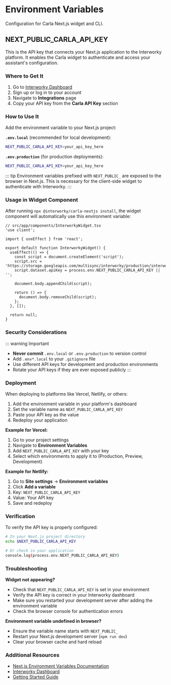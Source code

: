 # Environment Variables

Configuration for Carla Next.js widget and CLI.

## NEXT_PUBLIC_CARLA_API_KEY

This is the API key that connects your Next.js application to the Interworky platform. It enables the Carla widget to authenticate and access your assistant's configuration.

### Where to Get It

1. Go to [Interworky Dashboard](https://interworky.com)
2. Sign up or log in to your account
3. Navigate to **Integrations** page
4. Copy your API key from the **Carla API Key** section

### How to Use It

Add the environment variable to your Next.js project:

**`.env.local`** (recommended for local development):
```bash
NEXT_PUBLIC_CARLA_API_KEY=your_api_key_here
```

**`.env.production`** (for production deployments):
```bash
NEXT_PUBLIC_CARLA_API_KEY=your_api_key_here
```

::: tip
Environment variables prefixed with `NEXT_PUBLIC_` are exposed to the browser in Next.js. This is necessary for the client-side widget to authenticate with Interworky.
:::

### Usage in Widget Component

After running `npx @interworky/carla-nextjs install`, the widget component will automatically use this environment variable:

```tsx
// src/app/components/InterworkyWidget.tsx
'use client';

import { useEffect } from 'react';

export default function InterworkyWidget() {
  useEffect(() => {
    const script = document.createElement('script');
    script.src = 'https://storage.googleapis.com/multisync/interworky/production/interworky.js';
    script.dataset.apiKey = process.env.NEXT_PUBLIC_CARLA_API_KEY || '';

    document.body.appendChild(script);

    return () => {
      document.body.removeChild(script);
    };
  }, []);

  return null;
}
```

### Security Considerations

::: warning Important
- **Never commit** `.env.local` or `.env.production` to version control
- Add `.env*.local` to your `.gitignore` file
- Use different API keys for development and production environments
- Rotate your API keys if they are ever exposed publicly
:::

### Deployment

When deploying to platforms like Vercel, Netlify, or others:

1. Add the environment variable in your platform's dashboard
2. Set the variable name as `NEXT_PUBLIC_CARLA_API_KEY`
3. Paste your API key as the value
4. Redeploy your application

**Example for Vercel:**
1. Go to your project settings
2. Navigate to **Environment Variables**
3. Add `NEXT_PUBLIC_CARLA_API_KEY` with your key
4. Select which environments to apply it to (Production, Preview, Development)

**Example for Netlify:**
1. Go to **Site settings** → **Environment variables**
2. Click **Add a variable**
3. Key: `NEXT_PUBLIC_CARLA_API_KEY`
4. Value: Your API key
5. Save and redeploy

### Verification

To verify the API key is properly configured:

```bash
# In your Next.js project directory
echo $NEXT_PUBLIC_CARLA_API_KEY

# Or check in your application
console.log(process.env.NEXT_PUBLIC_CARLA_API_KEY)
```

### Troubleshooting

**Widget not appearing?**
- Check that `NEXT_PUBLIC_CARLA_API_KEY` is set in your environment
- Verify the API key is correct in your Interworky dashboard
- Make sure you restarted your development server after adding the environment variable
- Check the browser console for authentication errors

**Environment variable undefined in browser?**
- Ensure the variable name starts with `NEXT_PUBLIC_`
- Restart your Next.js development server (`npm run dev`)
- Clear your browser cache and hard reload

### Additional Resources

- [Next.js Environment Variables Documentation](https://nextjs.org/docs/basic-features/environment-variables)
- [Interworky Dashboard](https://interworky.com)
- [Getting Started Guide](/guide/getting-started)
